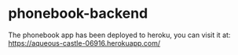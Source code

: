 # phonebook-backend

The phonebook app has been deployed to heroku, you can visit it at: https://aqueous-castle-06916.herokuapp.com/

